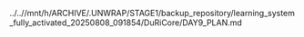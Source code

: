 ../..//mnt/h/ARCHIVE/.UNWRAP/STAGE1/backup_repository/learning_system_fully_activated_20250808_091854/DuRiCore/DAY9_PLAN.md